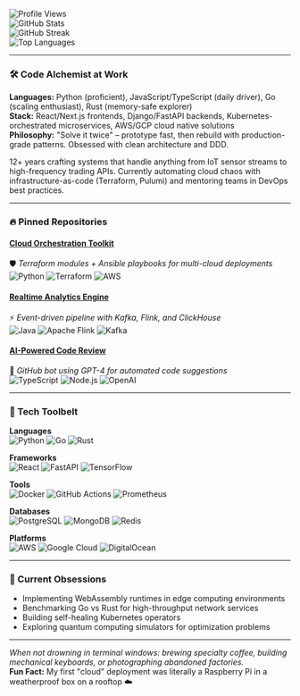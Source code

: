![Profile Views](https://komarev.com/ghpvc/?username=matthiasmagnu318&color=blue)  
![GitHub Stats](https://github-readme-stats.vercel.app/api?username=matthiasmagnu318&show_icons=true&theme=radical&hide_title=true)  
![GitHub Streak](https://streak-stats.demolab.com?user=matthiasmagnu318&theme=monokai&date_format=M%20j%5B%2C%20Y%5D)  
![Top Languages](https://github-readme-stats.vercel.app/api/top-langs/?username=matthiasmagnu318&layout=compact&theme=vision-friendly-dark&langs_count=8)

---

### 🛠️ Code Alchemist at Work  
**Languages:** Python (proficient), JavaScript/TypeScript (daily driver), Go (scaling enthusiast), Rust (memory-safe explorer)  
**Stack:** React/Next.js frontends, Django/FastAPI backends, Kubernetes-orchestrated microservices, AWS/GCP cloud native solutions  
**Philosophy:** "Solve it twice" – prototype fast, then rebuild with production-grade patterns. Obsessed with clean architecture and DDD.  

12+ years crafting systems that handle anything from IoT sensor streams to high-frequency trading APIs. Currently automating cloud chaos with infrastructure-as-code (Terraform, Pulumi) and mentoring teams in DevOps best practices.  

---

### 🔥 Pinned Repositories  

#### [Cloud Orchestration Toolkit](https://github.com/matthiasmagnu318/cloud-orchestrator)  
🛡️ _Terraform modules + Ansible playbooks for multi-cloud deployments_  
![Python](https://img.shields.io/badge/Python-3.10%2B-blue) ![Terraform](https://img.shields.io/badge/Terraform-1.5%2B-purple) ![AWS](https://img.shields.io/badge/AWS-EC2%2FS3-orange)

#### [Realtime Analytics Engine](https://github.com/matthiasmagnu318/realtime-analytics)  
⚡ _Event-driven pipeline with Kafka, Flink, and ClickHouse_  
![Java](https://img.shields.io/badge/Java-17-red) ![Apache Flink](https://img.shields.io/badge/Apache%20Fink-1.18-yellow) ![Kafka](https://img.shields.io/badge/Kafka-3.6-black)

#### [AI-Powered Code Review](https://github.com/matthiasmagnu318/code-review-bot)  
🤖 _GitHub bot using GPT-4 for automated code suggestions_  
![TypeScript](https://img.shields.io/badge/TypeScript-5.0%2B-blue) ![Node.js](https://img.shields.io/badge/Node.js-20-green) ![OpenAI](https://img.shields.io/badge/OpenAI-API-grey)

---

### 🧰 Tech Toolbelt  

**Languages**  
![Python](https://img.shields.io/badge/-Python-3776AB?logo=python&logoColor=white) ![Go](https://img.shields.io/badge/-Go-00ADD8?logo=go&logoColor=white) ![Rust](https://img.shields.io/badge/-Rust-000000?logo=rust&logoColor=white)  

**Frameworks**  
![React](https://img.shields.io/badge/-React-61DAFB?logo=react&logoColor=black) ![FastAPI](https://img.shields.io/badge/-FastAPI-009688?logo=fastapi&logoColor=white) ![TensorFlow](https://img.shields.io/badge/-TensorFlow-FF6F00?logo=tensorflow&logoColor=white)  

**Tools**  
![Docker](https://img.shields.io/badge/-Docker-2496ED?logo=docker&logoColor=white) ![GitHub Actions](https://img.shields.io/badge/-GitHub%20Actions-2088FF?logo=githubactions&logoColor=white) ![Prometheus](https://img.shields.io/badge/-Prometheus-E6522C?logo=prometheus&logoColor=white)  

**Databases**  
![PostgreSQL](https://img.shields.io/badge/-PostgreSQL-4169E1?logo=postgresql&logoColor=white) ![MongoDB](https://img.shields.io/badge/-MongoDB-47A248?logo=mongodb&logoColor=white) ![Redis](https://img.shields.io/badge/-Redis-DC382D?logo=redis&logoColor=white)  

**Platforms**  
![AWS](https://img.shields.io/badge/-AWS-232F3E?logo=amazonaws&logoColor=white) ![Google Cloud](https://img.shields.io/badge/-GCP-4285F4?logo=googlecloud&logoColor=white) ![DigitalOcean](https://img.shields.io/badge/-DigitalOcean-0080FF?logo=digitalocean&logoColor=white)  

---

### 📌 Current Obsessions  
- Implementing WebAssembly runtimes in edge computing environments  
- Benchmarking Go vs Rust for high-throughput network services  
- Building self-healing Kubernetes operators  
- Exploring quantum computing simulators for optimization problems  

---

_When not drowning in terminal windows: brewing specialty coffee, building mechanical keyboards, or photographing abandoned factories._  
**Fun Fact:** My first "cloud" deployment was literally a Raspberry Pi in a weatherproof box on a rooftop ☁️  
